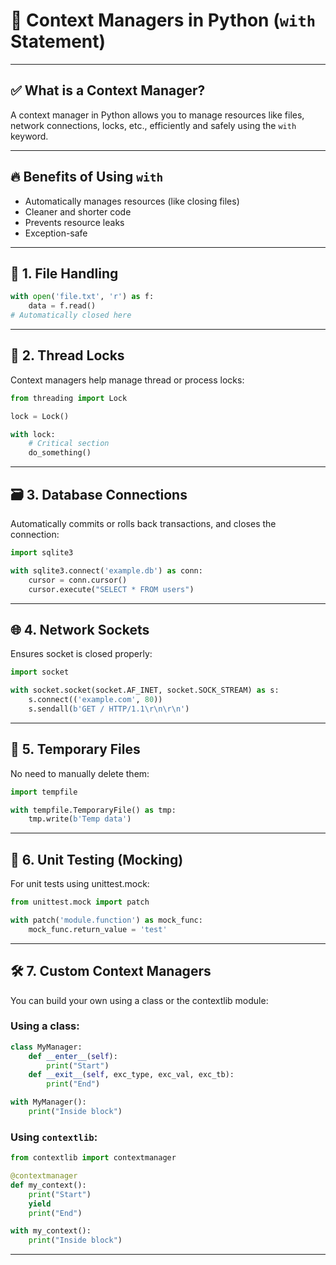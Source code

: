 
# 📘 Context Managers in Python (`with` Statement)

---

## ✅ What is a Context Manager?

A context manager in Python allows you to manage resources like files, network connections, locks, etc., efficiently and safely using the `with` keyword.

---

## 🔥 Benefits of Using `with`

- Automatically manages resources (like closing files)
- Cleaner and shorter code
- Prevents resource leaks
- Exception-safe

---

## 📂 1. File Handling

```python
with open('file.txt', 'r') as f:
    data = f.read()
# Automatically closed here
```

---

## 🧵 2. Thread Locks
Context managers help manage thread or process locks:

```python
from threading import Lock

lock = Lock()

with lock:
    # Critical section
    do_something()
```

---

## 🗃️ 3. Database Connections
Automatically commits or rolls back transactions, and closes the connection:

```python
import sqlite3

with sqlite3.connect('example.db') as conn:
    cursor = conn.cursor()
    cursor.execute("SELECT * FROM users")
```

---

## 🌐 4. Network Sockets
Ensures socket is closed properly:

```python
import socket

with socket.socket(socket.AF_INET, socket.SOCK_STREAM) as s:
    s.connect(('example.com', 80))
    s.sendall(b'GET / HTTP/1.1\r\n\r\n')
```

---

## 📄 5. Temporary Files
No need to manually delete them:

```python
import tempfile

with tempfile.TemporaryFile() as tmp:
    tmp.write(b'Temp data')
```

---

## 🧪 6. Unit Testing (Mocking)
For unit tests using unittest.mock:	

```python
from unittest.mock import patch

with patch('module.function') as mock_func:
    mock_func.return_value = 'test'
```

---

## 🛠️ 7. Custom Context Managers
You can build your own using a class or the contextlib module:

### Using a class:

```python
class MyManager:
    def __enter__(self):
        print("Start")
    def __exit__(self, exc_type, exc_val, exc_tb):
        print("End")

with MyManager():
    print("Inside block")
```

### Using `contextlib`:

```python
from contextlib import contextmanager

@contextmanager
def my_context():
    print("Start")
    yield
    print("End")

with my_context():
    print("Inside block")
```

---
